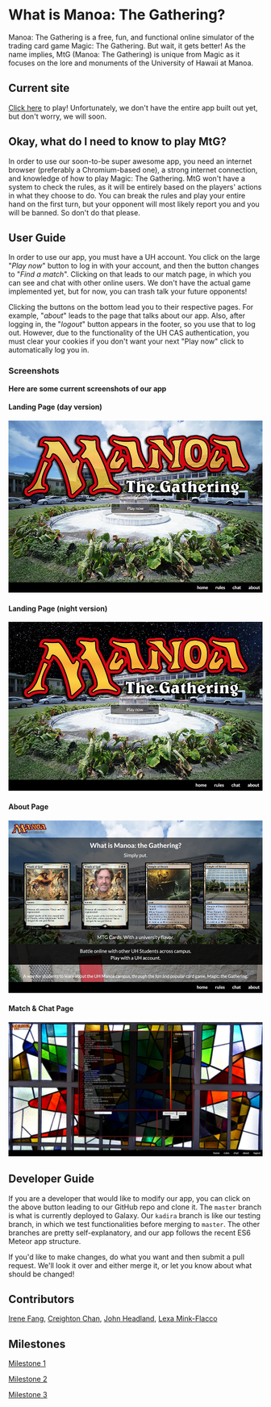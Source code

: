 # What is Manoa: The Gathering?

Manoa: The Gathering is a free, fun, and functional online simulator of the trading card game Magic: The Gathering. But wait, it gets better! As the name implies, MtG (Manoa: The Gathering) is unique from Magic as it focuses on the lore and monuments of the University of Hawaii at Manoa.

## Current site

[Click here](https://manoathegathering.meteorapp.com/) to play! Unfortunately, we don't have the entire app built out yet, but don't worry, we will soon.

## Okay, what do I need to know to play MtG?

In order to use our soon-to-be super awesome app, you need an internet browser (preferably a Chromium-based one), a strong internet connection, and knowledge of how to play Magic: The Gathering. MtG won't have a system to check the rules, as it will be entirely based on the players' actions in what they choose to do. You can break the rules and play your entire hand on the first turn, but your opponent will most likely report you and you will be banned. So don't do that please.

## User Guide

In order to use our app, you must have a UH account. You click on the large "_Play now_" button to log in with your account, and then the button changes to "_Find a match_". Clicking on that leads to our match page, in which you can see and chat with other online users. We don't have the actual game implemented yet, but for now, you can trash talk your future opponents!

Clicking the buttons on the bottom lead you to their respective pages. For example, "_about_" leads to the page that talks about our app. Also, after logging in, the "_logout_" button appears in the footer, so you use that to log out. However, due to the functionality of the UH CAS authentication, you must clear your cookies if you don't want your next "Play now" click to automatically log you in.

### Screenshots

**Here are some current screenshots of our app**

#### Landing Page (day version)
![Landing page](/screenshots/landingpage.png)
<br>

#### Landing Page (night version)
![Landing page night](/screenshots/landingpagev2.png)
<br>
#### About Page
![About page](/screenshots/aboutpage.png)
<br>
#### Match & Chat Page
![Match Page](/screenshots/matchpage.png)

## Developer Guide

If you are a developer that would like to modify our app, you can click on the above button leading to our GitHub repo and clone it. The `master` branch is what is currently deployed to Galaxy. Our `kadira` branch is like our testing branch, in which we test functionalities before merging to `master`. The other branches are pretty self-explanatory, and our app follows the recent ES6 Meteor app structure.

If you'd like to make changes, do what you want and then submit a pull request. We'll look it over and either merge it, or let you know about what should be changed!

## Contributors

[Irene Fang](https://irene-f.github.io/), [Creighton Chan](https://creightonchan.github.io/), [John Headland](https://jheadland.github.io/), [Lexa Mink-Flacco](https://acvmf.github.io/)

## Milestones

[Milestone 1](https://github.com/manoa-the-gathering/ManoaTheGathering/projects/1)

[Milestone 2](https://github.com/manoa-the-gathering/ManoaTheGathering/projects/2)

[Milestone 3](https://github.com/manoa-the-gathering/ManoaTheGathering/projects/3)
